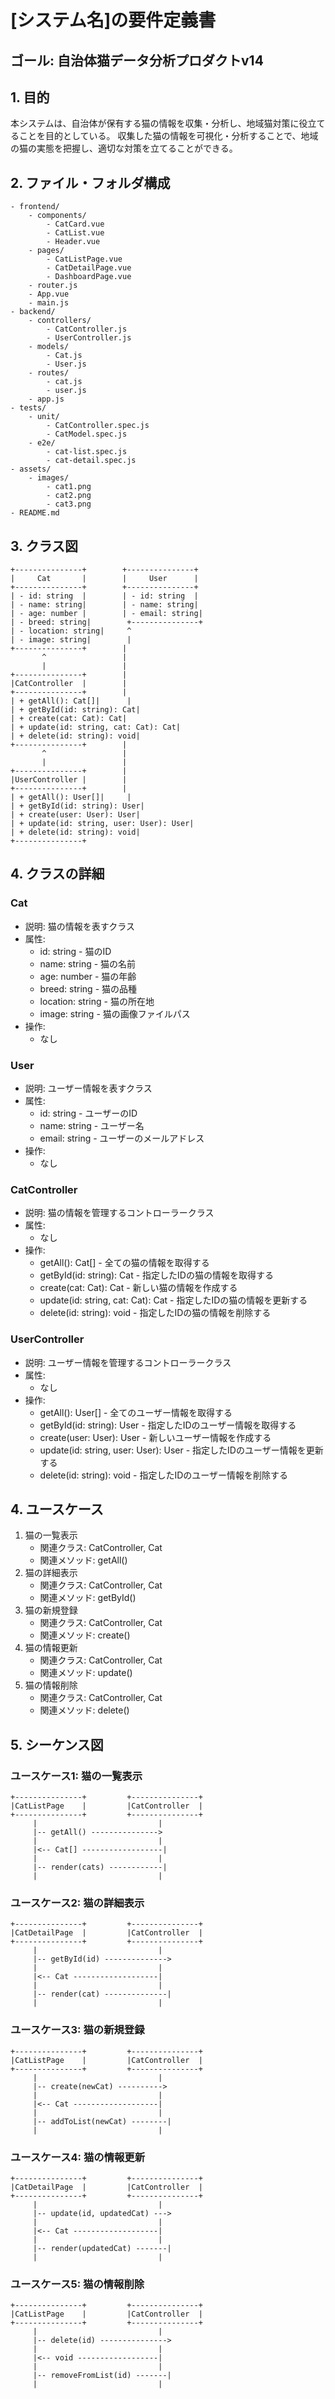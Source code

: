 # [システム名]の要件定義書
## ゴール: 自治体猫データ分析プロダクトv14

## 1. 目的
本システムは、自治体が保有する猫の情報を収集・分析し、地域猫対策に役立てることを目的としている。
収集した猫の情報を可視化・分析することで、地域の猫の実態を把握し、適切な対策を立てることができる。

## 2. ファイル・フォルダ構成
```
- frontend/
    - components/
        - CatCard.vue
        - CatList.vue
        - Header.vue
    - pages/
        - CatListPage.vue
        - CatDetailPage.vue
        - DashboardPage.vue
    - router.js
    - App.vue
    - main.js
- backend/
    - controllers/
        - CatController.js
        - UserController.js
    - models/
        - Cat.js
        - User.js
    - routes/
        - cat.js
        - user.js
    - app.js
- tests/
    - unit/
        - CatController.spec.js
        - CatModel.spec.js
    - e2e/
        - cat-list.spec.js
        - cat-detail.spec.js
- assets/
    - images/
        - cat1.png
        - cat2.png
        - cat3.png
- README.md
```

## 3. クラス図
```
+---------------+        +---------------+
|     Cat       |        |     User      |
+---------------+        +---------------+
| - id: string  |        | - id: string  |
| - name: string|        | - name: string|
| - age: number |        | - email: string|
| - breed: string|        +---------------+
| - location: string|     ^
| - image: string|        |
+---------------+        |
       ^                 |
       |                 |
+---------------+        |
|CatController  |        |
+---------------+        |
| + getAll(): Cat[]|      |
| + getById(id: string): Cat|
| + create(cat: Cat): Cat|
| + update(id: string, cat: Cat): Cat|
| + delete(id: string): void|
+---------------+        |
       ^                 |
       |                 |
+---------------+        |
|UserController |        |
+---------------+        |
| + getAll(): User[]|     |
| + getById(id: string): User|
| + create(user: User): User|
| + update(id: string, user: User): User|
| + delete(id: string): void|
+---------------+
```

## 4. クラスの詳細
### Cat
- 説明: 猫の情報を表すクラス
- 属性:
    - id: string - 猫のID
    - name: string - 猫の名前
    - age: number - 猫の年齢
    - breed: string - 猫の品種
    - location: string - 猫の所在地
    - image: string - 猫の画像ファイルパス
- 操作:
    - なし

### User
- 説明: ユーザー情報を表すクラス
- 属性:
    - id: string - ユーザーのID
    - name: string - ユーザー名
    - email: string - ユーザーのメールアドレス
- 操作:
    - なし

### CatController
- 説明: 猫の情報を管理するコントローラークラス
- 属性:
    - なし
- 操作:
    - getAll(): Cat[] - 全ての猫の情報を取得する
    - getById(id: string): Cat - 指定したIDの猫の情報を取得する
    - create(cat: Cat): Cat - 新しい猫の情報を作成する
    - update(id: string, cat: Cat): Cat - 指定したIDの猫の情報を更新する
    - delete(id: string): void - 指定したIDの猫の情報を削除する

### UserController
- 説明: ユーザー情報を管理するコントローラークラス
- 属性:
    - なし
- 操作:
    - getAll(): User[] - 全てのユーザー情報を取得する
    - getById(id: string): User - 指定したIDのユーザー情報を取得する
    - create(user: User): User - 新しいユーザー情報を作成する
    - update(id: string, user: User): User - 指定したIDのユーザー情報を更新する
    - delete(id: string): void - 指定したIDのユーザー情報を削除する

## 4. ユースケース
1. 猫の一覧表示
    - 関連クラス: CatController, Cat
    - 関連メソッド: getAll()
2. 猫の詳細表示
    - 関連クラス: CatController, Cat
    - 関連メソッド: getById()
3. 猫の新規登録
    - 関連クラス: CatController, Cat
    - 関連メソッド: create()
4. 猫の情報更新
    - 関連クラス: CatController, Cat
    - 関連メソッド: update()
5. 猫の情報削除
    - 関連クラス: CatController, Cat
    - 関連メソッド: delete()

## 5. シーケンス図
### ユースケース1: 猫の一覧表示
```
+---------------+         +---------------+
|CatListPage    |         |CatController  |
+---------------+         +---------------+
     |                           |
     |-- getAll() --------------->
     |                           |
     |<-- Cat[] ------------------|
     |                           |
     |-- render(cats) ------------|
     |                           |
```

### ユースケース2: 猫の詳細表示
```
+---------------+         +---------------+
|CatDetailPage  |         |CatController  |
+---------------+         +---------------+
     |                           |
     |-- getById(id) -------------->
     |                           |
     |<-- Cat -------------------|
     |                           |
     |-- render(cat) --------------|
     |                           |
```

### ユースケース3: 猫の新規登録
```
+---------------+         +---------------+
|CatListPage    |         |CatController  |
+---------------+         +---------------+
     |                           |
     |-- create(newCat) ---------->
     |                           |
     |<-- Cat -------------------|
     |                           |
     |-- addToList(newCat) --------|
     |                           |
```

### ユースケース4: 猫の情報更新
```
+---------------+         +---------------+
|CatDetailPage  |         |CatController  |
+---------------+         +---------------+
     |                           |
     |-- update(id, updatedCat) --->
     |                           |
     |<-- Cat -------------------|
     |                           |
     |-- render(updatedCat) -------|
     |                           |
```

### ユースケース5: 猫の情報削除
```
+---------------+         +---------------+
|CatListPage    |         |CatController  |
+---------------+         +---------------+
     |                           |
     |-- delete(id) --------------->
     |                           |
     |<-- void ------------------|
     |                           |
     |-- removeFromList(id) -------|
     |                           |
```